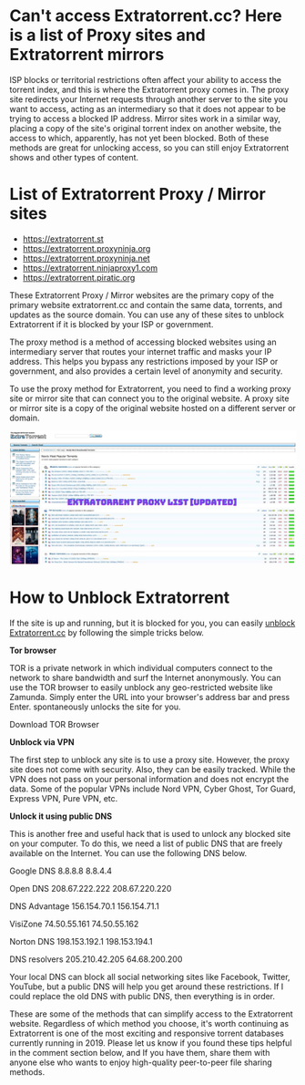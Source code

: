 # Can't access Extratorrent.cc? Here is a list of Proxy sites and Extratorrent mirrors

ISP blocks or territorial restrictions often affect your ability to access the torrent index, and this is where the Extratorrent proxy comes in. The proxy site redirects your Internet requests through another server to the site you want to access, acting as an intermediary so that it does not appear to be trying to access a blocked IP address.
Mirror sites work in a similar way, placing a copy of the site's original torrent index on another website, the access to which, apparently, has not yet been blocked. Both of these methods are great for unlocking access, so you can still enjoy Extratorrent shows and other types of content.


# List of Extratorrent Proxy / Mirror sites

- https://extratorrent.st
- https://extratorrent.proxyninja.org
- https://extratorrent.proxyninja.net
- https://extratorrent.ninjaproxy1.com
- https://extratorrent.piratic.org

These Extratorrent Proxy / Mirror websites are the primary copy of the primary website extratorrent.cc and contain the same data, torrents, and updates as the source domain. You can use any of these sites to unblock Extratorrent if it is blocked by your ISP or government.

The proxy method is a method of accessing blocked websites using an intermediary server that routes your internet traffic and masks your IP address. This helps you bypass any restrictions imposed by your ISP or government, and also provides a certain level of anonymity and security.

To use the proxy method for Extratorrent, you need to find a working proxy site or mirror site that can connect you to the original website. A proxy site or mirror site is a copy of the original website hosted on a different server or domain.

![Extratorrent Proxy](https://github.com/wesharebytes/Extratorrent-Proxy-List/blob/master/extratorrent_proxy_list.jpg)


# How to Unblock Extratorrent
If the site is up and running, but it is blocked for you, you can easily [unblock Extratorrent.cc](http://wesharebytes.com/extratorrents-proxy-list-2020-working-proxies-to-unblock-extratorrents/) by following the simple tricks below.

**Tor browser**

TOR is a private network in which individual computers connect to the network to share bandwidth and surf the Internet anonymously. You can use the TOR browser to easily unblock any geo-restricted website like Zamunda. Simply enter the URL into your browser's address bar and press Enter. spontaneously unlocks the site for you.

Download TOR Browser


**Unblock via VPN**

The first step to unblock any site is to use a proxy site. However, the proxy site does not come with security. Also, they can be easily tracked. While the VPN does not pass on your personal information and does not encrypt the data. Some of the popular VPNs include Nord VPN, Cyber ​​Ghost, Tor Guard, Express VPN, Pure VPN, etc.


**Unlock it using public DNS**

This is another free and useful hack that is used to unlock any blocked site on your computer. To do this, we need a list of public DNS that are freely available on the Internet. You can use the following DNS below.


Google DNS 8.8.8.8 8.8.4.4

Open DNS 208.67.222.222 208.67.220.220

DNS Advantage 156.154.70.1 156.154.71.1

VisiZone 74.50.55.161 74.50.55.162

Norton DNS 198.153.192.1 198.153.194.1

DNS resolvers 205.210.42.205 64.68.200.200

Your local DNS can block all social networking sites like Facebook, Twitter, YouTube, but a public DNS will help you get around these restrictions. If I could replace the old DNS with public DNS, then everything is in order.



These are some of the methods that can simplify access to the Extratorrent website. Regardless of which method you choose, it's worth continuing as Extratorrent is one of the most exciting and responsive torrent databases currently running in 2019. Please let us know if you found these tips helpful in the comment section below, and If you have them, share them with anyone else who wants to enjoy high-quality peer-to-peer file sharing methods.
